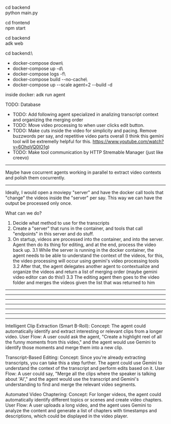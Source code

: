 cd backend\
python main.py

cd frontend\
npm start

cd backend\
adk web

cd backend:\

- docker-compose down\
- docker-compose up -d\
- docker-compose logs -f\
- docker-compose build --no-cache\
- docker-compose up --scale agent=2 --build -d

inside docker:
adk run agent

TODO: Database

- TODO: Add following agent specialized in analizing transcript context and organizing the merging order
- TODO: Move video processing to when user clicks edit button.
- TODO: Make cuts inside the video for simplicity and pacing. Remove buzzwords per say, and repetitive video parts overall (I think this gemini tool will be extremelly helpful for this. https://www.youtube.com/watch?v=6OhqVQ0lO1g)
- TODO: Make tool communication by HTTP Stremable Manager (just like creevo)

---

Maybe have cocurrent agents working in parallel to extract video contexts and polish them cocurrently.

---

Ideally, I would open a moviepy "server" and have the docker call tools that "change" the videos inside the "server" per say. This way we can have the output be processed only once.

What can we do?

1. Decide what method to use for the transcripts
2. Create a "server" that runs in the container, and tools that call "endpoints" in this server and do stuff.
3. On startup, videos are processed into the container, and into the server. Agent then do its thing for editing, and at the end, process the video back up.
   3.1 While the server is running in the docker container, the agent needs to be able to understand the context of the videos, for this, the video processing will occur using gemini's video processing tools
   3.2 After that, the agent delegates another agent to contextualize and organize the videos and return a list of merging order (maybe gemini video editor can do this!)
   3.3 The editing agent then goes to the video folder and merges the videos given the list that was returned to him

---

---

---

---

---

---

---

Intelligent Clip Extraction (Smart B-Roll):
Concept: The agent could automatically identify and extract interesting or relevant clips from a longer video.
User Flow: A user could ask the agent, "Create a highlight reel of all the funny moments from this video," and the agent would use Gemini to identify those moments and merge them into a new clip.

Transcript-Based Editing:
Concept: Since you're already extracting transcripts, you can take this a step further. The agent could use Gemini to understand the context of the transcript and perform edits based on it.
User Flow: A user could say, "Merge all the clips where the speaker is talking about 'AI'," and the agent would use the transcript and Gemini's understanding to find and merge the relevant video segments.

Automated Video Chaptering:
Concept: For longer videos, the agent could automatically identify different topics or scenes and create video chapters.
User Flow: A user uploads a long video, and the agent uses Gemini to analyze the content and generate a list of chapters with timestamps and descriptions, which could be displayed in the video player.
